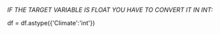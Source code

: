 *IF THE TARGET VARIABLE IS FLOAT YOU HAVE TO CONVERT IT IN INT:*

df = df.astype({'Climate':'int'})
